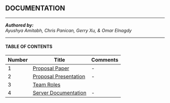 ## DOCUMENTATION
----
*__Authored by:__*  
_Ayushya Amitabh, Chris Panican, Gerry Xu, & Omar Elnagdy_  

----

#### TABLE OF CONTENTS

| Number | Title                                              | Comments |
|--------|----------------------------------------------------|----------|
| 1      | [Proposal Paper](Proposal_Paper.pdf)               | -        |
| 2      | [Proposal Presentation](Proposal_Presentation.pdf) | -        |
| 3      | [Team Roles](TEAM_ROLES.MD)                        |          |
| 4      | [Server Documentation](../server/README.MD)        | -        |
